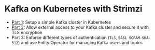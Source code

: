# Kafka on Kubernetes with Strimzi

- [Part 1](https://dev.to/azure/kafka-on-kubernetes-the-strimzi-way-part-1-57g7): Setup a simple Kafka cluster in Kubernetes
- [Part 2](https://dev.to/azure/kafka-on-kubernetes-the-strimzi-way-part-2-1210): Allow external access to your Kafka cluster and secure it with TLS encryption
- Part 3: Enforce different types of authentication (`TLS`, `SASL SCRAM-SHA-512`) and use Entity Operator for managing Kafka users and topics